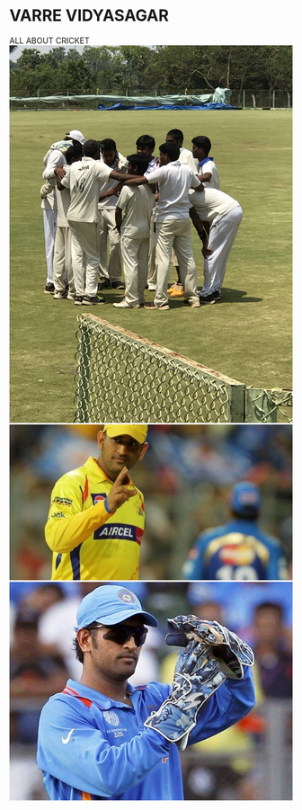# VARRE VIDYASAGAR
ALL ABOUT CRICKET
![Cricket photo](cricket.JPG)
![MAhi](captainmsd.JPG)
![msd](7851866.cms.jpg)
